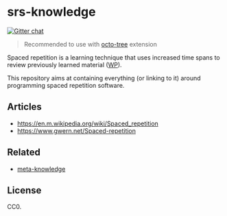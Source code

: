 # srs-knowledge

[![Gitter chat](https://badges.gitter.im/gitterHQ/gitter.png)](https://gitter.im/repeat-space/Lobby)

> Recommended to use with [octo-tree](https://github.com/buunguyen/octotree) extension

Spaced repetition is a learning technique that uses increased time spans to review previously learned material ([WP](https://en.wikipedia.org/wiki/Spaced_repetition)).

This repository aims at containing everything (or linking to it) around programming spaced repetition software.

## Articles

- https://en.m.wikipedia.org/wiki/Spaced_repetition
- https://www.gwern.net/Spaced-repetition

## Related

- [meta-knowledge](https://github.com/RichardLitt/meta-knowledge)

## License

CC0.
